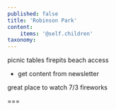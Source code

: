 ```yaml
---
published: false
title: 'Robinson Park'
content:
    items: '@self.children'
taxonomy:
---
```


 picnic tables
 firepits
 beach access
 
 - get content from newsletter

great place to watch 7/3 fireworks

===
 
 
